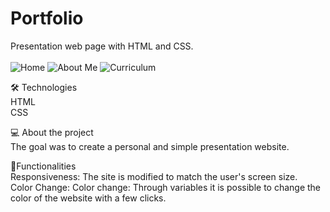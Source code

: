 # Portfolio
Presentation web page with HTML and CSS.<br /><br />
![Home](https://github.com/Mtbal/Portfolio/assets/104974372/a9105367-7859-45b0-8c5e-ec9cbf33dc07)
![About Me](https://github.com/Mtbal/Portfolio/assets/104974372/39247869-579e-4115-9b27-c2ed18b3080d)
![Curriculum](https://github.com/Mtbal/Portfolio/assets/104974372/7a6169fe-b7f4-4c65-9cdb-75b5fc60f019)

🛠️ Technologies<br />
HTML<br />
CSS<br />

💻 About the project<br />
The goal was to create a personal and simple presentation website.<br />

📲Functionalities<br />
Responsiveness: The site is modified to match the user's screen size.<br />
Color Change: Color change: Through variables it is possible to change the color of the website with a few clicks.<br />

